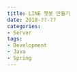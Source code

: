 ```yaml
---
title: LINE 챗봇 만들기
date: 2018-??-??
categories:
- Server
tags:
- Development
- Java
- Spring
---
```


